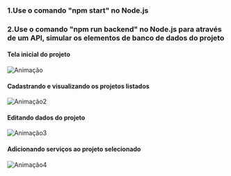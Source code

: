 ### 1.Use o comando "npm start" no Node.js
### 2.Use o comando "npm run backend" no Node.js para através de um API, simular os elementos de banco de dados do projeto

#### Tela inicial do projeto
![Animação](https://user-images.githubusercontent.com/107668423/217105590-79f8aac4-da28-49c0-9100-c0d0b29ae98c.gif)

#### Cadastrando e visualizando os projetos listados
![Animação2](https://user-images.githubusercontent.com/107668423/217105620-5351e4fc-14c7-468b-b1e3-524857cbd7e3.gif)

#### Editando dados do projeto
![Animação3](https://user-images.githubusercontent.com/107668423/217110905-e5f0a0d6-935c-44f1-897f-1dd9627c2dd2.gif)

#### Adicionando serviços ao projeto selecionado
![Animação4](https://user-images.githubusercontent.com/107668423/217110923-1b5f8f35-361e-42cb-8ce8-ccdeec4d43a4.gif)
